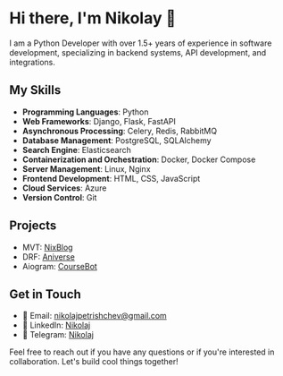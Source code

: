# Hi there, I'm Nikolay 👋

I am a Python Developer with over 1.5+ years of experience in software development, specializing in
backend systems, API development, and integrations.


## My Skills

- **Programming Languages**: Python
- **Web Frameworks**: Django, Flask, FastAPI
- **Asynchronous Processing**: Celery, Redis, RabbitMQ
- **Database Management**: PostgreSQL, SQLAlchemy
- **Search Engine**: Elasticsearch
- **Containerization and Orchestration**: Docker, Docker Compose
- **Server Management**: Linux, Nginx
- **Frontend Development**: HTML, CSS, JavaScript
- **Cloud Services**: Azure
- **Version Control**: Git

## Projects

- MVT: [NixBlog](https://github.com/Nikolaj-dev/django-mvt-postgresql-postblog)
- DRF: [Aniverse](https://github.com/Nikolaj-dev/Aniverse)
- Aiogram: [CourseBot](https://github.com/Nikolaj-dev/aiogrambot_testcase)

## Get in Touch

- 📧 Email: nikolajpetrishchev@gmail.com
- 💼 LinkedIn: [Nikolaj](https://www.linkedin.com/in/nikolaj-dev/)
- 📱 Telegram: [Nikolaj](https://t.me/NikolajPetrichshev)


Feel free to reach out if you have any questions or if you're interested in collaboration. Let's build cool things together!


